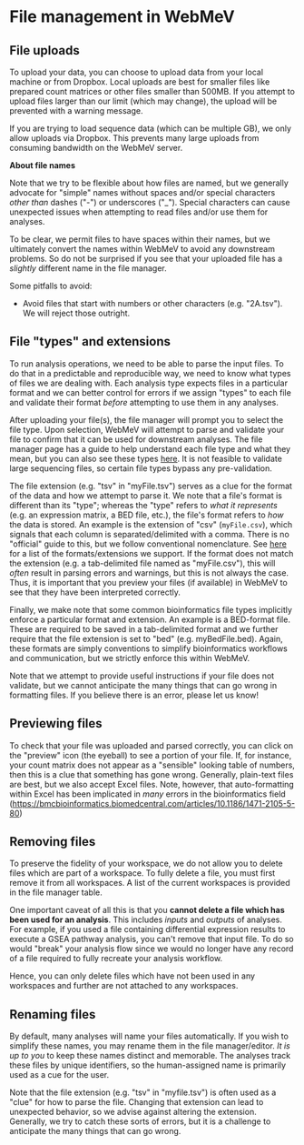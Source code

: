 # File management in WebMeV

## File uploads

To upload your data, you can choose to upload data from your local machine or from Dropbox. Local uploads are best for smaller files like prepared count matrices or other files smaller than 500MB. If you attempt to upload files larger than our limit (which may change), the upload will be prevented with a warning message.

If you are trying to load sequence data (which can be multiple GB), we only allow uploads via Dropbox. This prevents many large uploads from consuming bandwidth on the WebMeV server.

**About file names**

Note that we try to be flexible about how files are named, but we generally advocate for "simple" names without spaces and/or special characters *other than* dashes ("-") or underscores ("_"). Special characters can cause unexpected issues when attempting to read files and/or use them for analyses.

To be clear, we permit files to have spaces within their names, but we ultimately convert the names within WebMeV to avoid any downstream problems. So do not be surprised if you see that your uploaded file has a *slightly* different name in the file manager.

Some pitfalls to avoid:
- Avoid files that start with numbers or other characters (e.g. "2A.tsv"). We will reject those outright.


## File "types" and extensions

To run analysis operations, we need to be able to parse the input files. To do that in a predictable and reproducible way, we need to know what types of files we are dealing with. Each analysis type expects files in a particular format and we can better control for errors if we assign "types" to each file and validate their format *before* attempting to use them in any analyses.

After uploading your file(s), the file manager will prompt you to select the file type. Upon selection, WebMeV will attempt to parse and validate your file to confirm that it can be used for downstream analyses. The file manager page has a guide to help understand each file type and what they mean, but you can also see these types [here](file_types.md#type_explanations). It is not feasible to validate large sequencing files, so certain file types bypass any pre-validation.

The file extension (e.g. "tsv" in "myFile.tsv") serves as a clue for the format of the data and how we attempt to parse it. We note that a file's format is different than its "type"; whereas the "type" refers to *what it represents* (e.g. an expression matrix, a BED file, etc.), the file's format refers to *how* the data is stored. An example is the extension of "csv" (`myFile.csv`), which signals that each column is separated/delimited with a comma. There is no "official" guide to this, but we follow conventional nomenclature. See [here](file_types.md#format_extensions) for a list of the formats/extensions we support. If the format does not match the extension (e.g. a tab-delimited file named as "myFile.csv"), this will *often* result in parsing errors and warnings, but this is not always the case. Thus, it is important that you preview your files (if available) in WebMeV to see that they have been interpreted correctly.

Finally, we make note that some common bioinformatics file types implicitly enforce a particular format and extension. An example is a BED-format file. These are required to be saved in a tab-delimited format and we further require that the file extension is set to "bed" (e.g. myBedFile.bed). Again, these formats are simply conventions to simplify bioinformatics workflows and communication, but we strictly enforce this within WebMeV.

Note that we attempt to provide useful instructions if your file does not validate, but we cannot anticipate the many things that can go wrong in formatting files. If you believe there is an error, please let us know!

## Previewing files

To check that your file was uploaded and parsed correctly, you can click on the "preview" icon (the eyeball) to see a portion of your file. If, for instance, your count matrix does not appear as a "sensible" looking table of numbers, then this is a clue that something has gone wrong. Generally, plain-text files are best, but we also accept Excel files. Note, however, that auto-formatting within Excel has been implicated in *many* errors in the bioinformatics field (https://bmcbioinformatics.biomedcentral.com/articles/10.1186/1471-2105-5-80)

## Removing files

To preserve the fidelity of your workspace, we do not allow you to delete files which are part of a workspace. To fully delete a file, you must first remove it from all workspaces. A list of the current workspaces is provided in the file manager table.

One important caveat of all this is that you **cannot delete a file which has been used for an analysis**. This includes *inputs* and *outputs* of analyses. For example, if you used a file containing differential expression results to execute a GSEA pathway analysis, you can't remove that input file. To do so would "break" your analysis flow since we would no longer have any record of a file required to fully recreate your analysis workflow. 

Hence, you can only delete files which have not been used in any workspaces and further are not attached to any workspaces.

## Renaming files

By default, many analyses will name your files automatically. If you wish to simplify these names, you may rename them in the file manager/editor. *It is up to you* to keep these names distinct and memorable. The analyses track these files by unique identifiers, so the human-assigned name is primarily used as a cue for the user.

Note that the file extension (e.g. "tsv" in "myfile.tsv") is often used as a "clue" for how to parse the file. Changing that extension can lead to unexpected behavior, so we advise against altering the extension. Generally, we try to catch these sorts of errors, but it is a challenge to anticipate the many things that can go wrong.
